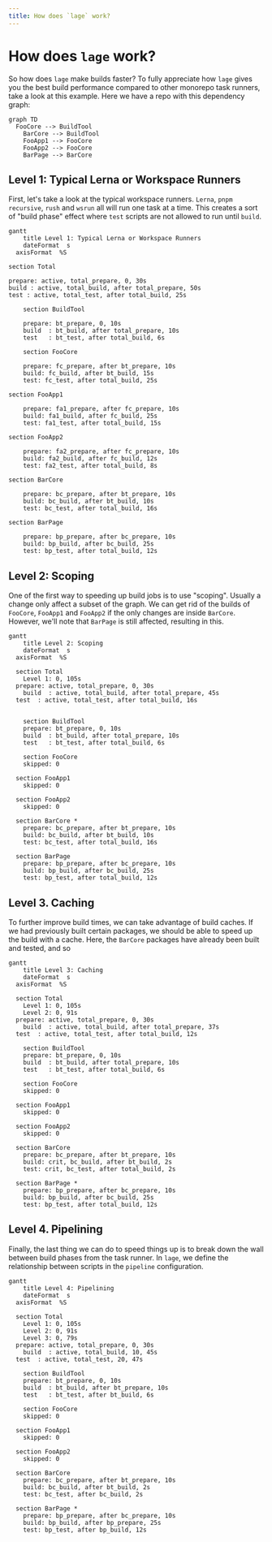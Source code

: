 ```yaml
---
title: How does `lage` work?
---
```


# How does `lage` work?

So how does `lage` make builds faster? To fully appreciate how `lage` gives you the best build performance compared to other monorepo task runners, take a look at this example. Here we have a repo with this dependency graph:

```mermaid
graph TD
  FooCore --> BuildTool
	BarCore --> BuildTool
	FooApp1 --> FooCore
	FooApp2 --> FooCore
	BarPage --> BarCore
```

## Level 1: Typical Lerna or Workspace Runners

First, let's take a look at the typical workspace runners. `Lerna`, `pnpm recursive`, `rush` and `wsrun` all will run one task at a time. This creates a sort of "build phase" effect where `test` scripts are not allowed to run until `build`.

```mermaid
gantt
	title Level 1: Typical Lerna or Workspace Runners
	dateFormat  s
  axisFormat  %S

section Total

prepare: active, total_prepare, 0, 30s
build : active, total_build, after total_prepare, 50s
test : active, total_test, after total_build, 25s

    section BuildTool

    prepare: bt_prepare, 0, 10s
    build  : bt_build, after total_prepare, 10s
    test   : bt_test, after total_build, 6s

    section FooCore

    prepare: fc_prepare, after bt_prepare, 10s
    build: fc_build, after bt_build, 15s
    test: fc_test, after total_build, 25s

section FooApp1

    prepare: fa1_prepare, after fc_prepare, 10s
    build: fa1_build, after fc_build, 25s
    test: fa1_test, after total_build, 15s

section FooApp2

    prepare: fa2_prepare, after fc_prepare, 10s
    build: fa2_build, after fc_build, 12s
    test: fa2_test, after total_build, 8s

section BarCore

    prepare: bc_prepare, after bt_prepare, 10s
    build: bc_build, after bt_build, 10s
    test: bc_test, after total_build, 16s

section BarPage

    prepare: bp_prepare, after bc_prepare, 10s
    build: bp_build, after bc_build, 25s
    test: bp_test, after total_build, 12s
```

## Level 2: Scoping

One of the first way to speeding up build jobs is to use "scoping". Usually a change only affect a subset of the graph. We can get rid of the builds of `FooCore`, `FooApp1` and `FooApp2` if the only changes are inside `BarCore`. However, we'll note that `BarPage` is still affected, resulting in this.

```mermaid
gantt
	title Level 2: Scoping
	dateFormat  s
  axisFormat  %S

  section Total
	Level 1: 0, 105s
  prepare: active, total_prepare, 0, 30s
	build  : active, total_build, after total_prepare, 45s
  test  : active, total_test, after total_build, 16s


	section BuildTool
	prepare: bt_prepare, 0, 10s
	build  : bt_build, after total_prepare, 10s
	test   : bt_test, after total_build, 6s

	section FooCore
	skipped: 0

  section FooApp1
	skipped: 0

  section FooApp2
	skipped: 0

  section BarCore *
	prepare: bc_prepare, after bt_prepare, 10s
	build: bc_build, after bt_build, 10s
	test: bc_test, after total_build, 16s

  section BarPage
	prepare: bp_prepare, after bc_prepare, 10s
	build: bp_build, after bc_build, 25s
	test: bp_test, after total_build, 12s
```

## Level 3. Caching

To further improve build times, we can take advantage of build caches. If we had previously built certain packages, we should be able to speed up the build with a cache. Here, the `BarCore` packages have already been built and tested, and so

```mermaid
gantt
	title Level 3: Caching
	dateFormat  s
  axisFormat  %S

  section Total
	Level 1: 0, 105s
	Level 2: 0, 91s
  prepare: active, total_prepare, 0, 30s
	build  : active, total_build, after total_prepare, 37s
  test  : active, total_test, after total_build, 12s

	section BuildTool
	prepare: bt_prepare, 0, 10s
	build  : bt_build, after total_prepare, 10s
	test   : bt_test, after total_build, 6s

	section FooCore
	skipped: 0

  section FooApp1
	skipped: 0

  section FooApp2
	skipped: 0

  section BarCore
	prepare: bc_prepare, after bt_prepare, 10s
	build: crit, bc_build, after bt_build, 2s
	test: crit, bc_test, after total_build, 2s

  section BarPage *
	prepare: bp_prepare, after bc_prepare, 10s
	build: bp_build, after bc_build, 25s
	test: bp_test, after total_build, 12s
```

## Level 4. Pipelining

Finally, the last thing we can do to speed things up is to break down the wall between build phases from the task runner. In `lage`, we define the relationship between scripts in the `pipeline` configuration.

```mermaid
gantt
	title Level 4: Pipelining
	dateFormat  s
  axisFormat  %S

  section Total
	Level 1: 0, 105s
	Level 2: 0, 91s
	Level 3: 0, 79s
  prepare: active, total_prepare, 0, 30s
	build  : active, total_build, 10, 45s
  test  : active, total_test, 20, 47s

	section BuildTool
	prepare: bt_prepare, 0, 10s
	build  : bt_build, after bt_prepare, 10s
	test   : bt_test, after bt_build, 6s

	section FooCore
	skipped: 0

  section FooApp1
	skipped: 0

  section FooApp2
	skipped: 0

  section BarCore
	prepare: bc_prepare, after bt_prepare, 10s
	build: bc_build, after bt_build, 2s
	test: bc_test, after bc_build, 2s

  section BarPage *
	prepare: bp_prepare, after bc_prepare, 10s
	build: bp_build, after bp_prepare, 25s
	test: bp_test, after bp_build, 12s
```
